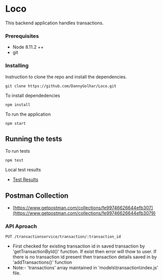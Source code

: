 # Loco

This backend application handles transactions.

### Prerequisites
* Node 8.11.2 ++
* git

### Installing

Instruction to clone the repo and install the dependencies.

```
git clone https://github.com/DannyGolhar/Loco.git
```

To install dependedencies

```
npm install
```

To run the application

```
npm start
```

## Running the tests

To run tests

```
npm test
```

Local test results

* [Test Results](https://raw.githubusercontent.com/DannyGolhar/Loco/65db16301dd95f254f5f91a5a2762a20296d53c0/loco-test.png)

## Postman Collection
* [https://www.getpostman.com/collections/fe99746626644efb307](https://www.getpostman.com/collections/fe99746626644efb3079)


### API Aproach 
``` 
PUT /transactionservice/transaction/:transaction_id
```
* First checked for existing transaction id in saved transaction by 'getTransactionById()' function. If exist then error will thow to user. If there is no transaction id present then transaction details saved in by 'addTransactions()' function
* Note:- 'transactions' array maintained in 'models\transaction\index.js' file.

